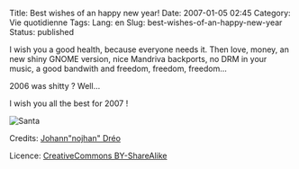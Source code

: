 Title: Best wishes of an happy new year!
Date: 2007-01-05 02:45
Category: Vie quotidienne
Tags:
Lang: en
Slug: best-wishes-of-an-happy-new-year
Status: published

I wish you a good health, because everyone needs it. Then love, money, an
new shiny GNOME version, nice Mandriva backports, no DRM in your music, a
good bandwith and freedom, freedom, freedom...

2006 was shitty ? Well...

I wish you all the best for 2007 !

![Santa](http://idata.over-blog.com/0/50/48/55/santa.png)

Credits: [Johann"nojhan" Dréo](http://www.nojhan.net/geekscottes/index.php?strip=34)

Licence: [CreativeCommons BY-ShareAlike](http://creativecommons.org/licenses/by-sa/2.0/)
